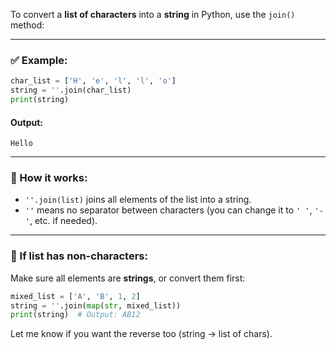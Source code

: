 To convert a **list of characters** into a **string** in Python, use the `join()` method:

---

### ✅ Example:

```python
char_list = ['H', 'e', 'l', 'l', 'o']
string = ''.join(char_list)
print(string)
```

#### Output:

```
Hello
```

---

### 🧠 How it works:

* `''.join(list)` joins all elements of the list into a string.
* `''` means no separator between characters (you can change it to `' '`, `'-'`, etc. if needed).

---

### 🔁 If list has non-characters:

Make sure all elements are **strings**, or convert them first:

```python
mixed_list = ['A', 'B', 1, 2]
string = ''.join(map(str, mixed_list))
print(string)  # Output: AB12
```

Let me know if you want the reverse too (string → list of chars).
